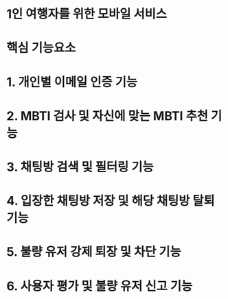 # 1인 여행자를 위한 모바일 서비스

# 핵심 기능요소
# 1. 개인별 이메일 인증 기능
# 2. MBTI 검사 및 자신에 맞는 MBTI 추천 기능
# 3. 채팅방 검색 및 필터링 기능
# 4. 입장한 채팅방 저장 및 해당 채팅방 탈퇴 기능
# 5. 불량 유저 강제 퇴장 및 차단 기능
# 6. 사용자 평가 및 불량 유저 신고 기능
